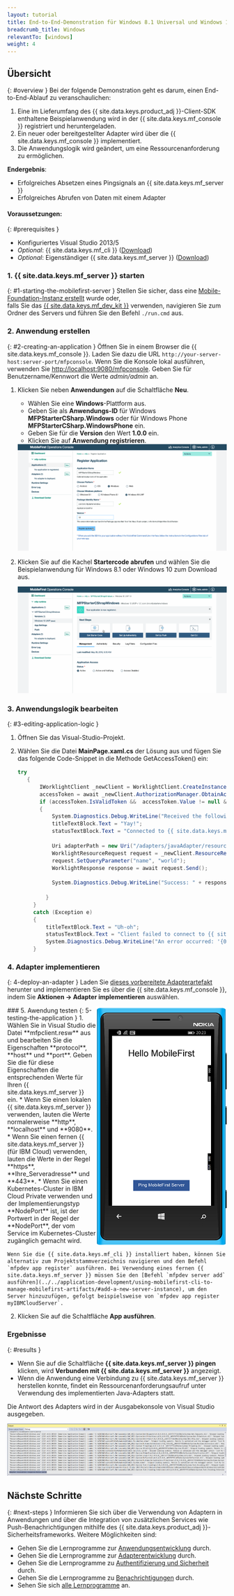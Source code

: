 ```yaml
---
layout: tutorial
title: End-to-End-Demonstration für Windows 8.1 Universal und Windows 10 UWP
breadcrumb_title: Windows
relevantTo: [windows]
weight: 4
---
```

<!-- NLS_CHARSET=UTF-8 -->
## Übersicht
{: #overview }
Bei der folgende Demonstration geht es darum, einen End-to-End-Ablauf zu veranschaulichen: 

1. Eine im Lieferumfang des {{ site.data.keys.product_adj }}-Client-SDK enthaltene Beispielanwendung wird
in der {{ site.data.keys.mf_console }} registriert und heruntergeladen. 
2. Ein neuer oder bereitgestellter Adapter wird über die {{ site.data.keys.mf_console }} implementiert.  
3. Die Anwendungslogik wird geändert, um eine Ressourcenanforderung zu ermöglichen. 

**Endergebnis**:

* Erfolgreiches Absetzen eines Pingsignals an {{ site.data.keys.mf_server }}
* Erfolgreiches Abrufen von Daten mit einem Adapter

#### Voraussetzungen: 
{: #prerequisites }
* Konfiguriertes Visual Studio 2013/5
* *Optional*: {{ site.data.keys.mf_cli }} ([Download]({{site.baseurl}}/downloads))
* *Optional*: Eigenständiger {{ site.data.keys.mf_server }} ([Download]({{site.baseurl}}/downloads))

### 1. {{ site.data.keys.mf_server }} starten
{: #1-starting-the-mobilefirst-server }
Stellen Sie sicher, dass eine [Mobile-Foundation-Instanz erstellt](../../bluemix/using-mobile-foundation) wurde oder,   
falls Sie das [{{ site.data.keys.mf_dev_kit }}](../../installation-configuration/development/mobilefirst) verwenden, navigieren
Sie zum Ordner des Servers und führen Sie den Befehl `./run.cmd` aus.

### 2. Anwendung erstellen
{: #2-creating-an-application }
Öffnen Sie in einem Browser die {{ site.data.keys.mf_console }}. Laden Sie dazu die URL `http://your-server-host:server-port/mfpconsole`. Wenn Sie die Konsole lokal ausführen, verwenden Sie [http://localhost:9080/mfpconsole](http://localhost:9080/mfpconsole). Geben Sie für Benutzername/Kennwort die Werte *admin/admin* an.

1. Klicken Sie neben **Anwendungen** auf die Schaltfläche **Neu**. 
    * Wählen Sie eine **Windows**-Plattform aus. 
    * Geben Sie als **Anwendungs-ID** für Windows **MFPStarterCSharp.Windows** oder für Windows Phone **MFPStarterCSharp.WindowsPhone** ein.
    * Geben Sie für die **Version** den Wert **1.0.0** ein. 
    * Klicken Sie auf **Anwendung registrieren**. 

    <img class="gifplayer" alt="Anwendung registrieren" src="register-an-application-windows.png"/>

2. Klicken Sie auf die Kachel **Startercode abrufen** und wählen Sie die Beispielanwendung für Windows 8.1 oder Windows 10 zum Download aus. 

    <img class="gifplayer" alt="Beispielanwendung herunterladen" src="download-starter-code-windows.png"/>

### 3. Anwendungslogik bearbeiten
{: #3-editing-application-logic }
1. Öffnen Sie das Visual-Studio-Projekt. 

2. Wählen Sie die Datei **MainPage.xaml.cs** der Lösung aus und fügen Sie das folgende Code-Snippet in die Methode GetAccessToken() ein: 

   ```csharp
   try
      {
          IWorklightClient _newClient = WorklightClient.CreateInstance();
          accessToken = await _newClient.AuthorizationManager.ObtainAccessToken("");
          if (accessToken.IsValidToken &&  accessToken.Value != null &&  accessToken.Value != "")
          {
              System.Diagnostics.Debug.WriteLine("Received the following access token value: " + accessToken.Value);
              titleTextBlock.Text = "Yay!";
              statusTextBlock.Text = "Connected to {{ site.data.keys.mf_server }}";

              Uri adapterPath = new Uri("/adapters/javaAdapter/resource/greet",UriKind.Relative);
              WorklightResourceRequest request = _newClient.ResourceRequest(adapterPath, "GET","");
              request.SetQueryParameter("name", "world");
              WorklightResponse response = await request.Send();

              System.Diagnostics.Debug.WriteLine("Success: " + response.ResponseText);

            }
        }
        catch (Exception e)
        {
            titleTextBlock.Text = "Uh-oh";
            statusTextBlock.Text = "Client failed to connect to {{ site.data.keys.mf_server }}";
            System.Diagnostics.Debug.WriteLine("An error occurred: '{0}'", e);
        }
   ```


### 4. Adapter implementieren
{: 4-deploy-an-adapter }
Laden Sie [dieses vorbereitete Adapterartefakt](../javaAdapter.adapter) herunter und implementieren Sie es über die {{ site.data.keys.mf_console }}, indem Sie **Aktionen → Adapter implementieren** auswählen.

<!-- Alternatively, click the **New** button next to **Adapters**.  

1. Select the **Actions → Download sample** option. Download the "Hello World" **Java** adapter sample.

    > If Maven and {{ site.data.keys.mf_cli }} are not installed, follow the on-screen **Set up your development environment** instructions.

2. From a **Command-line** window, navigate to the adapter's Maven project root folder and run the command:

    ```bash
    mfpdev adapter build
    ```

3. When the build finishes, deploy it from the {{ site.data.keys.mf_console }} using the **Actions → Deploy adapter** action. The adapter can be found in the **[adapter]/target** folder.

    <img class="gifplayer" alt="Deploy an adapter" src="create-an-adapter.png"/>    -->

<img src="windowsQuickStart.png" alt="Beispiel-App" style="float:right"/>
### 5. Awendung testen
{: 5-testing-the-application }
1. Wählen Sie in Visual Studio die Datei **mfpclient.resw** aus und bearbeiten Sie die Eigenschaften **protocol**, **host** und **port**. Geben Sie die für diese Eigenschaften die entsprechenden Werte für Ihren {{ site.data.keys.mf_server }} ein.
    * Wenn Sie einen lokalen {{ site.data.keys.mf_server }} verwenden, lauten die Werte normalerweise **http**, **localhost** und **9080**.
    * Wenn Sie einen fernen {{ site.data.keys.mf_server }} (für IBM Cloud) verwenden, lauten die Werte in der Regel **https**, **Ihre_Serveradresse** und **443**.
    * Wenn Sie einen Kubernetes-Cluster in IBM Cloud Private verwenden und der Implementierungstyp **NodePort** ist, ist der Portwert in der Regel der **NodePort**, der vom Service im Kubernetes-Cluster zugänglich gemacht wird.

    Wenn Sie die {{ site.data.keys.mf_cli }} installiert haben, können Sie alternativ zum Projektstammverzeichnis navigieren und den Befehl `mfpdev app register` ausführen. Bei Verwendung eines fernen {{ site.data.keys.mf_server }} müssen Sie den [Befehl `mfpdev server add` ausführen](../../application-development/using-mobilefirst-cli-to-manage-mobilefirst-artifacts/#add-a-new-server-instance), um den Server hinzuzufügen, gefolgt beispielsweise von `mfpdev app register myIBMCloudServer`.
    
2. Klicken Sie auf die Schaltfläche **App ausführen**.

### Ergebnisse
{: #results }
* Wenn Sie auf die Schaltfläche **{{ site.data.keys.mf_server }} pingen** klicken, wird **Verbunden mit {{ site.data.keys.mf_server }}** angezeigt.
* Wenn die Anwendung eine Verbindung zu {{ site.data.keys.mf_server }} herstellen konnte, findet ein Ressourcenanforderungsaufruf unter Verwendung des implementierten Java-Adapters statt.

Die Antwort des Adapters wird in der Ausgabekonsole von Visual Studio ausgegeben.

![Anwendung, die erfolgreich eine Ressource von {{ site.data.keys.mf_server }} aufgerufen hat](success_response.png)

## Nächste Schritte
{: #next-steps }
Informieren Sie sich über die Verwendung von Adaptern in Anwendungen und über die Integration von zusätzlichen Services wie Push-Benachrichtigungen mithilfe des {{ site.data.keys.product_adj }}-Sicherheitsframeworks. Weitere Möglichkeiten sind:

- Gehen Sie die Lernprogramme zur [Anwendungsentwicklung](../../application-development/) durch.
- Gehen Sie die Lernprogramme zur [Adapterentwicklung](../../adapters/) durch.
- Gehen Sie die Lernprogramme zu [Authentifizierung und Sicherheit](../../authentication-and-security/) durch.
- Gehen Sie die Lernprogramme zu [Benachrichtigungen](../../notifications/) durch.
- Sehen Sie sich [alle Lernprogramme](../../all-tutorials) an.

